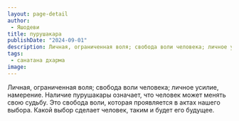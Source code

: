 ```yaml
---
layout: page-detail
author:
 - Яшодеви
title: пурушакара
publishDate: "2024-09-01"
description: Личная, ограниченная воля; свобода воли человека; личное усилие, намерение. Наличие пурушакары означает, что человек может менять свою судьбу. Это свобода воли, которая проявляется в актах нашего выбора. Какой выбор сделает человек, таким и будет его будущее.
tags:
 - санатана дхарма
image: 
---
```


Личная, ограниченная воля; свобода воли человека; личное усилие, намерение. Наличие пурушакары означает, что человек может менять свою судьбу. Это свобода воли, которая проявляется в актах нашего выбора. Какой выбор сделает человек, таким и будет его будущее.

